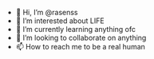 - 👋 Hi, I’m @rasenss
- 👀 I’m interested about LIFE 
- 🌱 I’m currently learning anything ofc 
- 💞️ I’m looking to collaborate on anything
- 📫 How to reach me to be a real human

<!---
rasenss/rasenss is a ✨ special ✨ repository because its `README.md` (this file) appears on your GitHub profile.
You can click the Preview link to take a look at your changes.
--->
